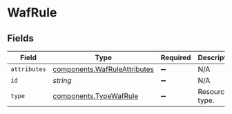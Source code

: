 # WafRule


## Fields

| Field                                                                    | Type                                                                     | Required                                                                 | Description                                                              | Example                                                                  |
| ------------------------------------------------------------------------ | ------------------------------------------------------------------------ | ------------------------------------------------------------------------ | ------------------------------------------------------------------------ | ------------------------------------------------------------------------ |
| `attributes`                                                             | [components.WafRuleAttributes](../../models/shared/wafruleattributes.md) | :heavy_minus_sign:                                                       | N/A                                                                      |                                                                          |
| `id`                                                                     | *string*                                                                 | :heavy_minus_sign:                                                       | N/A                                                                      | 3krg2uUGZzb2W9Euo4moOR                                                   |
| `type`                                                                   | [components.TypeWafRule](../../models/shared/typewafrule.md)             | :heavy_minus_sign:                                                       | Resource type.                                                           |                                                                          |